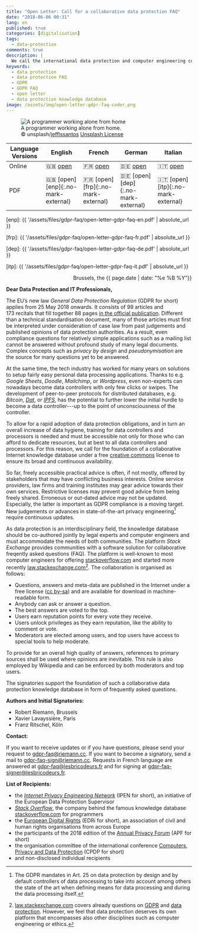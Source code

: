 ```yaml
---
title: "Open Letter: Call for a collaborative data protection FAQ"
date: "2018-06-06 00:31"
lang: en
published: true
categories: [digitalisation]
tags:
  - data-protection
comments: true
description: |
  We call the international data protection and computer engineering community to found a collaborative data protection knowledge database (GDPR FAQ).
keywords:
  - data protection
  - data protection FAQ
  - GDPR
  - GDPR FAQ
  - open letter
  - data protection knowledge database
image: /assets/img/open-letter-gdpr-faq-coder.png
---
```


<figure>
  <img src="{{ "/assets/img/open-letter-gdpr-faq-coder.png" | absolute_url }}" alt="A programmer working alone from home">
  <figcaption><div class="caption">A programmer working alone from home.</div>
<div class="license">© unsplash/<a href="https://unsplash.com/photos/9SoCnyQmkzI">jefflssantos</a> <a href="https://unsplash.com/license">Unsplash License</a>
</div></figcaption>
</figure>

| Language Versions | English                              | French                               | German                               | Italian                              |
| ----------------- | ------------------------------------ | ------------------------------------ | ------------------------------------ | ------------------------------------ |
| Online            | :gb: [open][eno]                     | :fr: [open][fro]                     | :de: [open][deo]                     | :it: [open][ito]                     |
| PDF               | :gb: [open][enp]{:.no-mark-external} | :fr: [open][frp]{:.no-mark-external} | :de: [open][dep]{:.no-mark-external} | :it: [open][itp]{:.no-mark-external} |

[eno]: 2018-06-06-open-letter-call-for-a-collaborative-data-protection-faq.md
[enp]: {{ '/assets/files/gdpr-faq/open-letter-gdpr-faq-en.pdf' | absolute_url }}

[fro]: https://lesbricodeurs.fr/notes/RGPD-FAQ/
[frp]: {{ '/assets/files/gdpr-faq/open-letter-gdpr-faq-fr.pdf' | absolute_url }}

[deo]: 2018-06-06-open-letter-call-for-a-collaborative-data-protection-faq-de.md
[dep]: {{ '/assets/files/gdpr-faq/open-letter-gdpr-faq-de.pdf' | absolute_url }}

[ito]: 2018-06-06-open-letter-call-for-a-collaborative-data-protection-faq-it.md
[itp]: {{ '/assets/files/gdpr-faq/open-letter-gdpr-faq-it.pdf' | absolute_url }}

<div style="text-align:right">
Brussels, the {{ page.date | date: "%e %B %Y"}}
</div>

**Dear Data Protection and IT Professionals,**

The EU’s new law *General Data Protection Regulation* (GDPR for short) applies from 25 May 2018 onwards. It consists of 99 articles and 173 recitals that fill together 88 pages [in the official publication][GDPR-eurlex]. Different than a technical standardisation document, many of those articles must first be interpreted under consideration of case law from past judgements and published opinions of data protection authorities. As a result, even compliance questions for relatively simple applications such as a mailing list cannot be answered without profound study of many legal documents. Complex concepts such as *privacy by design* and *pseudonymisation* are the source for many questions yet to be answered.

At the same time, the tech industry has worked for many years on solutions to setup fairly easy personal data processing applications.
Thanks to e.g. *Google Sheets*, *Doodle*, *Mailchimp*, or *Wordpress*, even non-experts can nowadays become data controllers with only few clicks or swipes. The development of peer-to-peer protocols for distributed databases, e.g. *Bitcoin*, *[Dat]*, or *[IPFS]*, has the potential to further lower the initial hurdle to become a data controller---up to the point of unconsciousness of the controller.

To allow for a rapid adoption of data protection obligations, and in turn an overall increase of data hygiene, training for data controllers and processors is needed and must be accessible not only for those who can afford to dedicate resources, but at best to all data controllers and processors. For this reason, we call for the foundation of a collaborative Internet knowledge database under a free [creative commons] license to ensure its broad and continuous availability.

So far, freely accessible practical advice is often, if not mostly, offered by stakeholders that may have conflicting business interests. Online service providers, law firms and training institutes may gear advice towards their own services. Restrictive licenses may prevent good advice from being freely shared. Erroneous or out-dated advice may not be updated. Especially, the latter is important as GDPR compliance is a moving target. New judgements or advances in state-of-the-art privacy engineering[^state-of-art] require continuous updates.

[^state-of-art]: The GDPR mandates in Art. 25 on data protection by design and by default controllers of data processing to take into account among others the state of the art when defining means for data processing and during the data processing itself.

As data protection is an interdisciplinary field, the knowledge database should be co-authored jointly by legal experts and computer engineers and must accommodate the needs of both communities. The platform *Stack Exchange* provides communities with a software solution for collaborative freqently asked questions (FAQ). The platform is well-known to most computer engineers for offering [stackoverflow.com] and started more recently [law.stackexchange.com][law.stackexchange.com][^law-stackexchange]. The collaboration is organised as follows:

- Questions, answers and meta-data are published in the Internet under a free license ([cc by-sa]) and are available for download in machine-readable form.
- Anybody can ask or answer a question.
- The best answers are voted to the top.
- Users earn reputation points for every vote they receive.
- Users unlock privileges as they earn reputation, like the ability to comment or vote.
- Moderators are elected among users, and top users have access to special tools to help moderate.

To provide for an overall high quality of answers, references to primary sources shall be used where opinions are inevitable. This rule is also employed by Wikipedia and can be enforced by both moderators and top users.

[^law-stackexchange]: [law.stackexchange.com] covers already questions on [GDPR](https://law.stackexchange.com/questions/tagged/gdpr) and [data protection](https://law.stackexchange.com/questions/tagged/gdpr+data-protection). However, we feel that data protection deserves its own platform that encompasses also other disciplines such as computer engineering or ethics.

The signatories support the foundation of such a collaborative data protection knowledge database in form of frequently asked questions.


**Authors and Initial Signatories:**

- Robert Riemann, Brussels
- Xavier Lavayssière, Paris
- Franz Ritschel, Köln

**Contact:**

If you want to receive updates or if you have questions, please send your request to <gdpr-faq@riemann.cc>. If you want to become a signatory, send a mail to <gdpr-faq-sign@riemann.cc>.
Requests in French language are answered at <gdpr-faq@lesbricodeurs.fr> and for signing at <gdpr-faq-signer@lesbricodeurs.fr>.

**List of Recipients:**

- the *[Internet Privacy Engineering Network][IPEN]* (IPEN for short), an initiative of the European Data Protection Supervisor
- *[Stack Overflow](https://stackoverflow.com/company)*, the company behind the famous knowledge database [stackoverflow.com] for programmers
- the [European Digital Rights][EDRi] (EDRi for short), an association of civil and human rights organisations from across Europe
- the participants of the 2018 edition of the [Annual Privacy Forum](http://privacyforum.eu/) (APF for short)
- the organisation committee of the international conference [Computers, Privacy and Data Protection][CPDP] (CPDP for short)
- and non-disclosed individual recipients

[stackoverflow.com]: https://stackoverflow.com "Programmer’s knowledge database Stackoverflow"
[IPEN]: https://edps.europa.eu/data-protection/ipen-internet-privacy-engineering-network_en "Internet Privacy Engineering Network"
[EDRi]: https://edri.org/
[CPDP]: http://www.cpdpconferences.org/
[GDPR-eurlex]: http://eur-lex.europa.eu/legal-content/EN/TXT/?uri=uriserv:OJ.L_.2016.119.01.0001.01.ENG "GDPR in the Official Journal of the European Union"
[Dat]: https://datproject.org/
[IPFS]: https://ipfs.io/
[creative commons]: https://creativecommons.org/
[law.stackexchange.com]: https://law.stackexchange.com
[cc by-sa]: https://creativecommons.org/licenses/by-sa/3.0/
